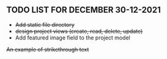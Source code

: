 ## TODO LIST FOR DECEMBER 30-12-2021
- ~~Add static file directory~~
- ~~design  project views  (create, read, delete, update)~~
- Add featured image field to the project model

~~An example of strikethrough text~~  